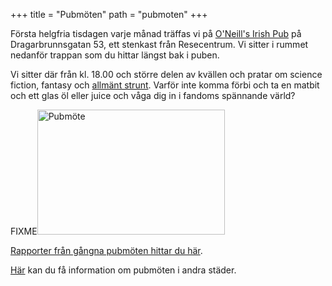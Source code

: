 +++
title = "Pubmöten"
path = "pubmoten"
+++

Första helgfria tisdagen varje månad träffas vi på [O'Neill's Irish Pub](https://oneillsirishpub.se/) på Dragarbrunnsgatan&nbsp;53, ett stenkast från Resecentrum. Vi sitter i rummet nedanför trappan som du hittar längst bak i puben.

Vi sitter där från kl. 18.00 och större delen av kvällen och pratar om science fiction, fantasy och [allmänt strunt](/taggar/pubmoten/). Varför inte komma förbi och ta en matbit och ett glas öl eller juice och våga dig in i fandoms spännande värld?

FIXME<img  title="Pubmöte" src="__FIXME__/wp-content/uploads/2010/07/Buddys-20100706-1-of-6-300x200.jpg"  width="300" height="200" />

[Rapporter från gångna pubmöten hittar du här](/taggar/pubmoten/).

[Här](http://fandom.se/pub/) kan du få information om pubmöten i andra städer.
